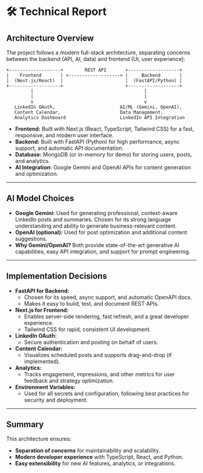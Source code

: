# 🛠 Technical Report

## Architecture Overview

The project follows a modern full-stack architecture, separating concerns between the backend (API, AI, data) and frontend (UI, user experience):

```
+-------------------+        REST API       +-------------------+
|    Frontend       | <-------------------> |     Backend       |
|  (Next.js/React)  |                       |  (FastAPI/Python) |
+-------------------+                       +-------------------+
         |                                         |
         |                                         |
         v                                         v
   LinkedIn OAuth,                        AI/ML (Gemini, OpenAI),
   Content Calendar,                      Data Management,
   Analytics Dashboard                    LinkedIn API Integration
```

- **Frontend:** Built with Next.js (React, TypeScript, Tailwind CSS) for a fast, responsive, and modern user interface.
- **Backend:** Built with FastAPI (Python) for high performance, async support, and automatic API documentation.
- **Database:** MongoDB (or in-memory for demo) for storing users, posts, and analytics.
- **AI Integration:** Google Gemini and OpenAI APIs for content generation and optimization.

---

## AI Model Choices

- **Google Gemini:** Used for generating professional, context-aware LinkedIn posts and summaries. Chosen for its strong language understanding and ability to generate business-relevant content.
- **OpenAI (optional):** Used for post optimization and additional content suggestions.
- **Why Gemini/OpenAI?** Both provide state-of-the-art generative AI capabilities, easy API integration, and support for prompt engineering.

---

## Implementation Decisions

- **FastAPI for Backend:**  
  - Chosen for its speed, async support, and automatic OpenAPI docs.
  - Makes it easy to build, test, and document REST APIs.
- **Next.js for Frontend:**  
  - Enables server-side rendering, fast refresh, and a great developer experience.
  - Tailwind CSS for rapid, consistent UI development.
- **LinkedIn OAuth:**  
  - Secure authentication and posting on behalf of users.
- **Content Calendar:**  
  - Visualizes scheduled posts and supports drag-and-drop (if implemented).
- **Analytics:**  
  - Tracks engagement, impressions, and other metrics for user feedback and strategy optimization.
- **Environment Variables:**  
  - Used for all secrets and configuration, following best practices for security and deployment.

---

## Summary

This architecture ensures:
- **Separation of concerns** for maintainability and scalability.
- **Modern developer experience** with TypeScript, React, and Python.
- **Easy extensibility** for new AI features, analytics, or integrations.